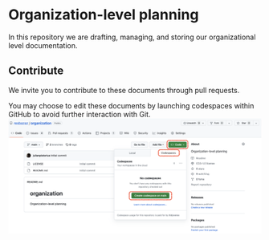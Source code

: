 # Organization-level planning

In this repository we are drafting, managing, and storing our organizational level documentation.

## Contribute

We invite you to contribute to these documents through pull requests. 

You may choose to edit these documents by launching codespaces within GitHub to avoid further interaction with Git. 
![Launch codespaces](assets/codespaces-launch.png)

